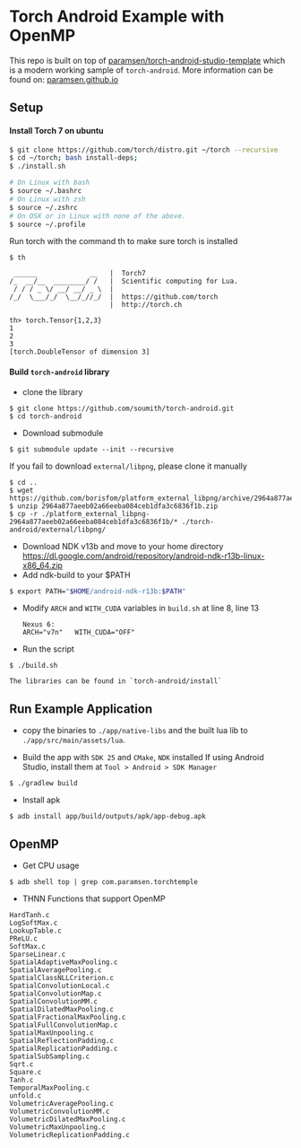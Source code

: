 # Torch Android Example with OpenMP

This repo is built on top of [paramsen/torch-android-studio-template](https://github.com/paramsen/torch-android-studio-template) which is a modern working sample of `torch-android`.
More information can be found on: [paramsen.github.io](https://paramsen.github.io/building-torch-android-01/)


## Setup

#### Install Torch 7 on ubuntu

```bash
$ git clone https://github.com/torch/distro.git ~/torch --recursive
$ cd ~/torch; bash install-deps;
$ ./install.sh

# On Linux with bash
$ source ~/.bashrc
# On Linux with zsh
$ source ~/.zshrc
# On OSX or in Linux with none of the above.
$ source ~/.profile
```

Run torch with the command th to make sure torch is installed
```
$ th

 ______             __   |  Torch7                                   
/_  __/__  ________/ /   |  Scientific computing for Lua.         
 / / / _ \/ __/ __/ _ \  |                                           
/_/  \___/_/  \__/_//_/  |  https://github.com/torch   
                         |  http://torch.ch            

th> torch.Tensor{1,2,3}
1
2
3
[torch.DoubleTensor of dimension 3]     
```

#### Build `torch-android` library
- clone the library
```
$ git clone https://github.com/soumith/torch-android.git
$ cd torch-android
```
- Download submodule
```
$ git submodule update --init --recursive
```
If you fail to download `external/libpng`, please clone it manually
```
$ cd ..
$ wget https://github.com/borisfom/platform_external_libpng/archive/2964a877aeeb02a66eeba084ceb1dfa3c6836f1b.zip
$ unzip 2964a877aeeb02a66eeba084ceb1dfa3c6836f1b.zip
$ cp -r ./platform_external_libpng-2964a877aeeb02a66eeba084ceb1dfa3c6836f1b/* ./torch-android/external/libpng/
```
- Download NDK v13b and move to your home directory
    https://dl.google.com/android/repository/android-ndk-r13b-linux-x86_64.zip
- Add ndk-build to your $PATH
```bash
$ export PATH="$HOME/android-ndk-r13b:$PATH"
```
- Modify `ARCH` and `WITH_CUDA` variables in `build.sh` at line 8, line 13
    ```
    Nexus 6:
    ARCH="v7n"   WITH_CUDA="OFF"
    ```
- Run the script
```
$ ./build.sh
```
    The libraries can be found in `torch-android/install`

## Run Example Application

- copy the binaries to `./app/native-libs` and the built lua lib to `./app/src/main/assets/lua`.

- Build the app with `SDK 25` and `CMake`, `NDK` installed
    If using Android Studio, install them at `Tool > Android > SDK Manager`
```
$ ./gradlew build
```
- Install apk
```
$ adb install app/build/outputs/apk/app-debug.apk
```

## OpenMP

- Get CPU usage
```
$ adb shell top | grep com.paramsen.torchtemple
```

- THNN Functions that support OpenMP
```
HardTanh.c
LogSoftMax.c
LookupTable.c
PReLU.c
SoftMax.c
SparseLinear.c
SpatialAdaptiveMaxPooling.c
SpatialAveragePooling.c
SpatialClassNLLCriterion.c
SpatialConvolutionLocal.c
SpatialConvolutionMap.c
SpatialConvolutionMM.c
SpatialDilatedMaxPooling.c
SpatialFractionalMaxPooling.c
SpatialFullConvolutionMap.c
SpatialMaxUnpooling.c
SpatialReflectionPadding.c
SpatialReplicationPadding.c
SpatialSubSampling.c
Sqrt.c
Square.c
Tanh.c
TemporalMaxPooling.c
unfold.c
VolumetricAveragePooling.c
VolumetricConvolutionMM.c
VolumetricDilatedMaxPooling.c
VolumetricMaxUnpooling.c
VolumetricReplicationPadding.c
```
